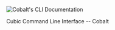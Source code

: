 ![Cobalt's CLI Documentation](/sdk-cubic/images/logo-white.png)

Cubic Command Line Interface -- Cobalt
